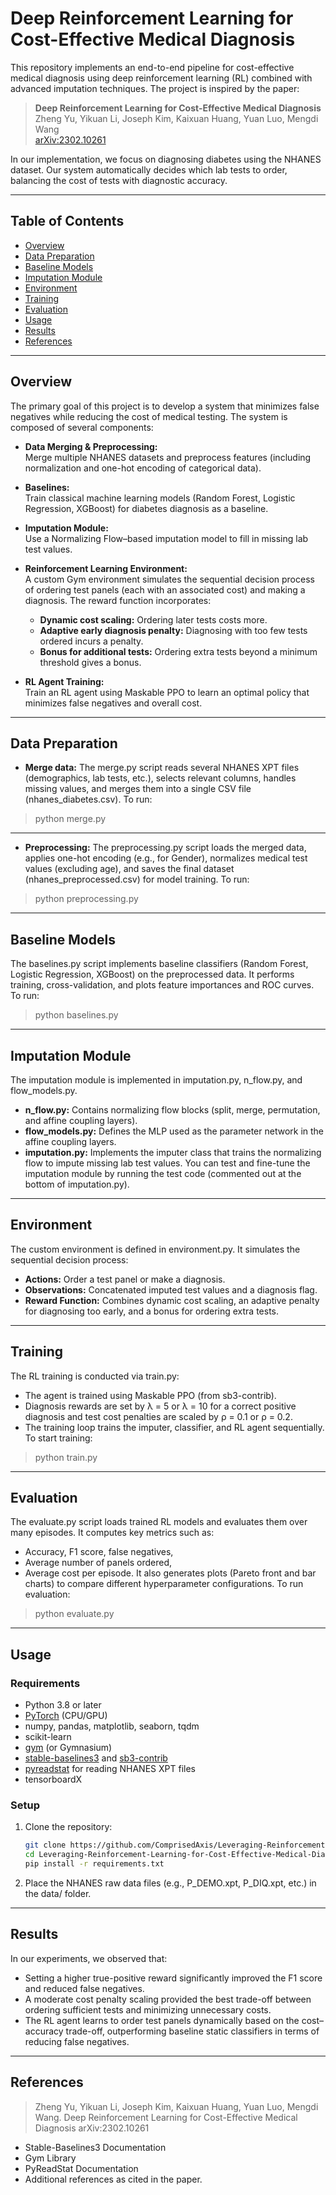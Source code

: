 # Deep Reinforcement Learning for Cost-Effective Medical Diagnosis

This repository implements an end-to-end pipeline for cost-effective medical diagnosis using deep reinforcement learning (RL) combined with advanced imputation techniques. The project is inspired by the paper:

> **Deep Reinforcement Learning for Cost-Effective Medical Diagnosis**  
> Zheng Yu, Yikuan Li, Joseph Kim, Kaixuan Huang, Yuan Luo, Mengdi Wang  
> [arXiv:2302.10261](https://arxiv.org/abs/2302.10261)

In our implementation, we focus on diagnosing diabetes using the NHANES dataset. Our system automatically decides which lab tests to order, balancing the cost of tests with diagnostic accuracy.

---

## Table of Contents

- [Overview](#overview)
- [Data Preparation](#data-preparation)
- [Baseline Models](#baseline-models)
- [Imputation Module](#imputation-module)
- [Environment](#environment)
- [Training](#training) 
- [Evaluation](#evaluation)
- [Usage](#usage)
- [Results](#results)
- [References](#references)

---

## Overview

The primary goal of this project is to develop a system that minimizes false negatives while reducing the cost of medical testing. The system is composed of several components:

- **Data Merging & Preprocessing:**  
  Merge multiple NHANES datasets and preprocess features (including normalization and one-hot encoding of categorical data).

- **Baselines:**  
  Train classical machine learning models (Random Forest, Logistic Regression, XGBoost) for diabetes diagnosis as a baseline.

- **Imputation Module:**  
  Use a Normalizing Flow–based imputation model to fill in missing lab test values.

- **Reinforcement Learning Environment:**  
  A custom Gym environment simulates the sequential decision process of ordering test panels (each with an associated cost) and making a diagnosis. The reward function incorporates:
  - **Dynamic cost scaling:** Ordering later tests costs more.
  - **Adaptive early diagnosis penalty:** Diagnosing with too few tests ordered incurs a penalty.
  - **Bonus for additional tests:** Ordering extra tests beyond a minimum threshold gives a bonus.

- **RL Agent Training:**  
  Train an RL agent using Maskable PPO to learn an optimal policy that minimizes false negatives and overall cost.

---

## Data Preparation
- **Merge data:**
The merge.py script reads several NHANES XPT files (demographics, lab tests, etc.), selects relevant columns, handles missing values, and merges them into a single CSV file (nhanes_diabetes.csv).
To run:
> python merge.py

---

- **Preprocessing:**
The preprocessing.py script loads the merged data, applies one-hot encoding (e.g., for Gender), normalizes medical test values (excluding age), and saves the final dataset (nhanes_preprocessed.csv) for model training.
To run:
> python preprocessing.py

---

## Baseline Models
The baselines.py script implements baseline classifiers (Random Forest, Logistic Regression, XGBoost) on the preprocessed data. It performs training, cross-validation, and plots feature importances and ROC curves.
To run:
> python baselines.py

---

## Imputation Module
The imputation module is implemented in imputation.py, n_flow.py, and flow_models.py.
- **n_flow.py:** Contains normalizing flow blocks (split, merge, permutation, and affine coupling layers).
- **flow_models.py:** Defines the MLP used as the parameter network in the affine coupling layers.
- **imputation.py:** Implements the imputer class that trains the normalizing flow to impute missing lab test values.
You can test and fine-tune the imputation module by running the test code (commented out at the bottom of imputation.py).

---

## Environment
The custom environment is defined in environment.py. It simulates the sequential decision process:
- **Actions:** Order a test panel or make a diagnosis.
- **Observations:** Concatenated imputed test values and a diagnosis flag.
- **Reward Function:** Combines dynamic cost scaling, an adaptive penalty for diagnosing too early, and a bonus for ordering extra tests.

---

## Training
The RL training is conducted via train.py:
- The agent is trained using Maskable PPO (from sb3-contrib).
- Diagnosis rewards are set by λ = 5 or λ = 10 for a correct positive diagnosis and test cost penalties are scaled by ρ = 0.1 or ρ = 0.2.
- The training loop trains the imputer, classifier, and RL agent sequentially.
To start training:
> python train.py

---

## Evaluation
The evaluate.py script loads trained RL models and evaluates them over many episodes. It computes key metrics such as:
- Accuracy, F1 score, false negatives,
- Average number of panels ordered,
- Average cost per episode.
It also generates plots (Pareto front and bar charts) to compare different hyperparameter configurations.
To run evaluation:
> python evaluate.py

---

## Usage

### Requirements

- Python 3.8 or later
- [PyTorch](https://pytorch.org/) (CPU/GPU)
- numpy, pandas, matplotlib, seaborn, tqdm
- scikit-learn
- [gym](https://www.gymlibrary.ml/) (or Gymnasium)
- [stable-baselines3](https://stable-baselines3.readthedocs.io/) and [sb3-contrib](https://sb3-contrib.readthedocs.io/)
- [pyreadstat](https://github.com/Roche/pyreadstat) for reading NHANES XPT files
- tensorboardX

### Setup

1. Clone the repository:
   ```bash
   git clone https://github.com/ComprisedAxis/Leveraging-Reinforcement-Learning-for-Cost-Effective-Medical-Diagnostics.git
   cd Leveraging-Reinforcement-Learning-for-Cost-Effective-Medical-Diagnostics
   pip install -r requirements.txt
2. Place the NHANES raw data files (e.g., P_DEMO.xpt, P_DIQ.xpt, etc.) in the data/ folder.

---

## Results
In our experiments, we observed that:
- Setting a higher true-positive reward significantly improved the F1 score and reduced false negatives.
- A moderate cost penalty scaling provided the best trade-off between ordering sufficient tests and minimizing unnecessary costs.
- The RL agent learns to order test panels dynamically based on the cost–accuracy trade-off, outperforming baseline static classifiers in terms of reducing false negatives.

---

## References
> Zheng Yu, Yikuan Li, Joseph Kim, Kaixuan Huang, Yuan Luo, Mengdi Wang.
> Deep Reinforcement Learning for Cost-Effective Medical Diagnosis
> arXiv:2302.10261
- Stable-Baselines3 Documentation
- Gym Library
- PyReadStat Documentation
- Additional references as cited in the paper.
